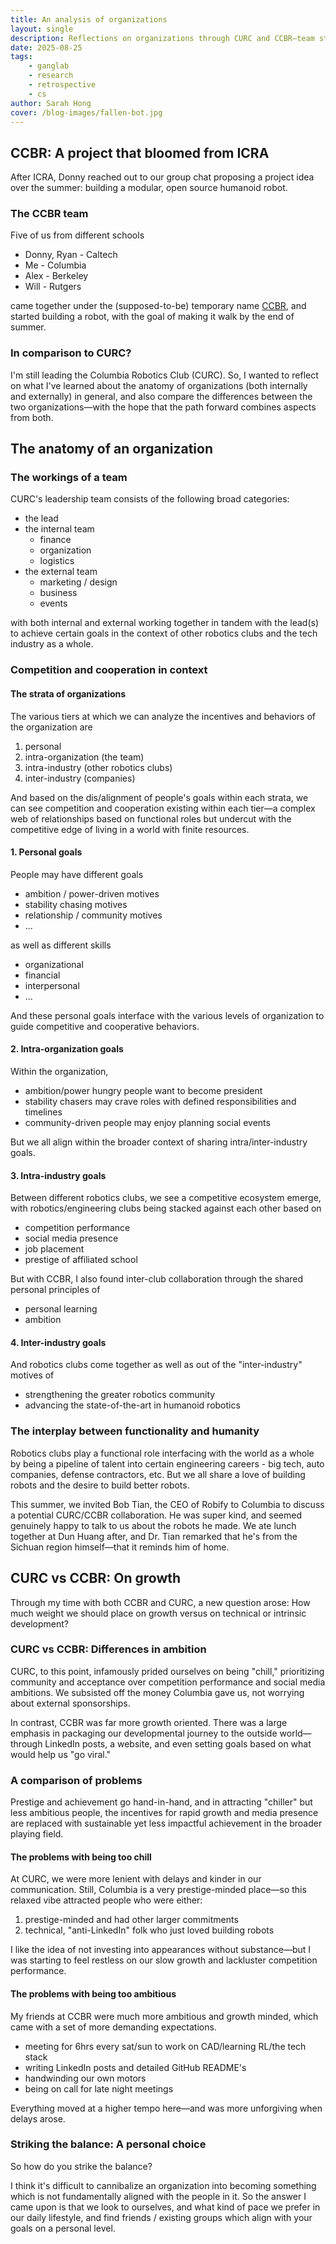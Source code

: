 ```yaml
---
title: An analysis of organizations
layout: single
description: Reflections on organizations through CURC and CCBR—team structure, incentives across strata, and balancing growth with intrinsic development.
date: 2025-08-25
tags:
    - ganglab
    - research
    - retrospective
    - cs
author: Sarah Hong
cover: /blog-images/fallen-bot.jpg
---
```

## CCBR: A project that bloomed from ICRA
After ICRA, Donny reached out to our group chat proposing a project idea over the summer: building a modular, open source humanoid robot.

### The CCBR team
Five of us from different schools

- Donny, Ryan - Caltech
- Me - Columbia
- Alex - Berkeley
- Will - Rutgers

came together under the (supposed-to-be) temporary name [CCBR](https://ccbr-humanoid.github.io/wiki/), and started building a robot, with the goal of making it walk by the end of summer.

### In comparison to CURC?
I'm still leading the Columbia Robotics Club (CURC). So, I wanted to reflect on what I've learned about the anatomy of organizations (both internally and externally) in general, and also compare the differences between the two organizations—with the hope that the path forward combines aspects from both.

## The anatomy of an organization
### The workings of a team
CURC's leadership team consists of the following broad categories:

- the lead
- the internal team
	- finance
	- organization
	- logistics
- the external team
	- marketing / design
	- business
	- events

with both internal and external working together in tandem with the lead(s) to achieve certain goals in the context of other robotics clubs and the tech industry as a whole.

### Competition and cooperation in context

#### The strata of organizations

The various tiers at which we can analyze the incentives and behaviors of the organization are

1. personal
2. intra-organization (the team)
3. intra-industry (other robotics clubs)
4. inter-industry (companies)

And based on the dis/alignment of people's goals within each strata, we can see competition and cooperation existing within each tier—a complex web of relationships based on functional roles but undercut with the competitive edge of living in a world with finite resources.

#### 1. Personal goals
People may have different goals

- ambition / power-driven motives
- stability chasing motives
- relationship / community motives
- ...

as well as different skills

- organizational
- financial
- interpersonal
- ...

And these personal goals interface with the various levels of organization to guide competitive and cooperative behaviors.

#### 2. Intra-organization goals
Within the organization,

- ambition/power hungry people want to become president
- stability chasers may crave roles with defined responsibilities and timelines
- community-driven people may enjoy planning social events

But we all align within the broader context of sharing intra/inter-industry goals.

#### 3. Intra-industry goals
Between different robotics clubs, we see a competitive ecosystem emerge, with robotics/engineering clubs being stacked against each other based on

- competition performance
- social media presence
- job placement
- prestige of affiliated school

But with CCBR, I also found inter-club collaboration through the shared personal principles of

- personal learning
- ambition

#### 4. Inter-industry goals
And robotics clubs come together as well as out of the "inter-industry" motives of

- strengthening the greater robotics community
- advancing the state-of-the-art in humanoid robotics

### The interplay between functionality and humanity
Robotics clubs play a functional role interfacing with the world as a whole by being a pipeline of talent into certain engineering careers - big tech, auto companies, defense contractors, etc. But we all share a love of building robots and the desire to build better robots.

This summer, we invited Bob Tian, the CEO of Robify to Columbia to discuss a potential CURC/CCBR collaboration. He was super kind, and seemed genuinely happy to talk to us about the robots he made. We ate lunch together at Dun Huang after, and Dr. Tian remarked that he's from the Sichuan region himself—that it reminds him of home.


## CURC vs CCBR: On growth
Through my time with both CCBR and CURC, a new question arose: How much weight we should place on growth versus on technical or intrinsic development?

### CURC vs CCBR: Differences in ambition
CURC, to this point, infamously prided ourselves on being "chill," prioritizing community and acceptance over competition performance and social media ambitions. We subsisted off the money Columbia gave us, not worrying about external sponsorships.

In contrast, CCBR was far more growth oriented. There was a large emphasis in packaging our developmental journey to the outside world—through LinkedIn posts, a website, and even setting goals based on what would help us "go viral."

### A comparison of problems
Prestige and achievement go hand-in-hand, and in attracting "chiller" but less ambitious people, the incentives for rapid growth and media presence are replaced with sustainable yet less impactful achievement in the broader playing field.

#### The problems with being too chill
At CURC, we were more lenient with delays and kinder in our communication. Still, Columbia is a very prestige-minded place—so this relaxed vibe attracted people who were either:

1. prestige-minded and had other larger commitments
2. technical, "anti-LinkedIn" folk who just loved building robots

I like the idea of not investing into appearances without substance—but I was starting to feel restless on our slow growth and lackluster competition performance.

#### The problems with being too ambitious
My friends at CCBR were much more ambitious and growth minded, which came with a set of more demanding expectations.

- meeting for 6hrs every sat/sun to work on CAD/learning RL/the tech stack
- writing LinkedIn posts and detailed GitHub README's
- handwinding our own motors
- being on call for late night meetings

Everything moved at a higher tempo here—and was more unforgiving when delays arose.

### Striking the balance: A personal choice
So how do you strike the balance?

I think it's difficult to cannibalize an organization into becoming something which is not fundamentally aligned with the people in it. So the answer I came upon is that we look to ourselves, and what kind of pace we prefer in our daily lifestyle, and find friends / existing groups which align with your goals on a personal level.
